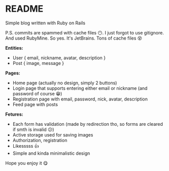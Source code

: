 # README

Simple blog written with Ruby on Rails

P.S. commits are spammed with cache files :no_mouth:. I just forgot to use gitignore. And used RubyMine. So yes. It's JetBrains. Tons of cache files :dizzy_face:

**Entities:**

* User { email, nickname, avatar, description }
* Post { image, message }

**Pages:**

* Home page (actually no design, simply 2 buttons)
* Login page that supports entering either email or nickname (and password of course :grin:)
* Registration page with email, password, nick, avatar, description
* Feed page with posts

**Fetures:**

* Each form has validation (made by redirection tho, so forms are cleared if smth is invalid :confused:)
* Active storage used for saving images
* Authorization, registration
* Likesssss :+1:
* Simple and kinda minimalistic design

Hope you enjoy it :yum:
